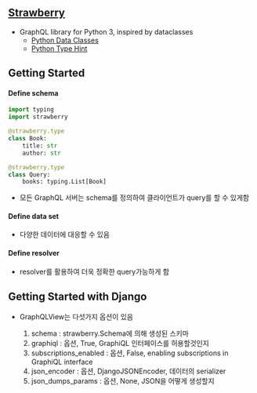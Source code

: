 ## [Strawberry](https://strawberry.rocks/)
- GraphQL library for Python 3, inspired by dataclasses
    - [Python Data Classes](https://realpython.com/python-data-classes/)
    - [Python Type Hint](https://docs.python.org/3/library/typing.html)

## Getting Started

#### Define schema
```python
import typing
import strawberry

@strawberry.type
class Book:
    title: str
    author: str

@strawberry.type
class Query:
    books: typing.List[Book]
```

- 모든 GraphQL 서버는 schema를 정의하여 클라이언트가 query를 할 수 있게함

#### Define data set
- 다양한 데이터에 대응할 수 있음

#### Define resolver
- resolver를 활용하여 더욱 정확한 query가능하게 함

## Getting Started with Django
- GraphQLView는 다섯가지 옵션이 있음

    1. schema : strawberry.Schema에 의해 생성된 스키마
    2. graphiql : 옵션, True, GraphiQL 인터페이스를 허용할것인지
    3. subscriptions_enabled : 옵션, False, enabling subscriptions in GraphiQL interface
    4. json_encoder : 옵션, DjangoJSONEncoder, 데이터의 serializer
    5. json_dumps_params : 옵션, None, JSON을 어떻게 생성할지

